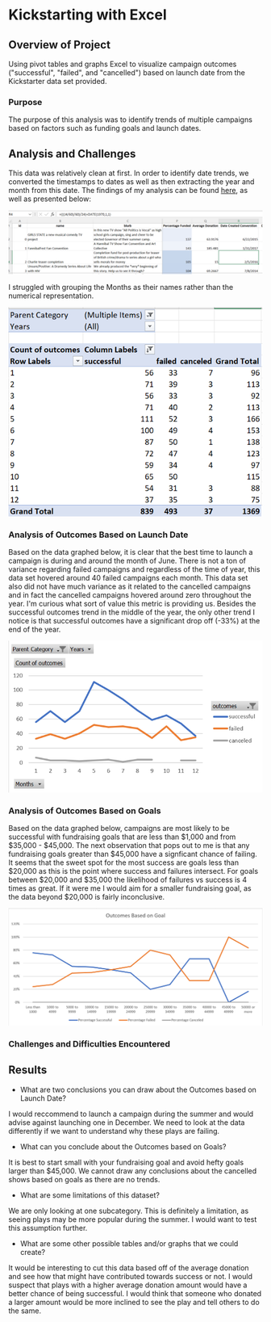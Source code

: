 # Kickstarting with Excel

## Overview of Project
Using pivot tables and graphs Excel to visualize campaign outcomes ("successful", "failed", and "cancelled") based on launch date from the Kickstarter data set provided.
### Purpose
The purpose of this analysis was to identify trends of multiple campaigns based on factors such as funding goals and launch dates. 
## Analysis and Challenges
This data was relatively clean at first. In order to identify date trends, we converted the timestamps to dates as well as then extracting the year and month from this date. The findings of my analysis can be found [here](https://github.com/jtspingler/kickstarter-analysis), as well as presented below:

![This is an image](https://github.com/jtspingler/kickstarter-analysis/blob/108a4ed89d8059ea826e4c2181063fdd872d9478/Date%20conversion.PNG)

I struggled with grouping the Months as their names rather than the numerical representation. 

![This is an image](https://github.com/jtspingler/kickstarter-analysis/blob/fca25a1668a607d4303c86bdac57b897b34c38a4/succ%20v%20failed%20pivot.PNG)

### Analysis of Outcomes Based on Launch Date
Based on the data graphed below, it is clear that the best time to launch a campaign is during and around the month of June. There is not a ton of variance regarding failed campaigns and regardless of the time of year, this data set hovered around 40 failed campaigns each month. This data set also did not have much variance as it related to the cancelled campaigns and in fact the cancelled campaigns hovered around zero throughout the year. I'm curious what sort of value this metric is providing us. Besides the successful outcomes trend in the middle of the year, the only other trend I notice is that successful outcomes have a significant drop off (-33%) at the end of the year.

![This is an image](https://github.com/jtspingler/kickstarter-analysis/blob/54dc854264083a7964ffadce94d6aaa4a699c811/Theater_Outcomes_vs_Launch.PNG)

### Analysis of Outcomes Based on Goals
Based on the data graphed below, campaigns are most likely to be successful with fundraising goals that are less than $1,000 and from $35,000 - $45,000. The next observation that pops out to me is that any fundraising goals greater than $45,000 have a signficant chance of failing. It seems that the sweet spot for the most success are goals less than $20,000 as this is the point where success and failures intersect. For goals between $20,000 and $35,000 the likelihood of failures vs success is 4 times as great. If it were me I would aim for a smaller fundraising goal, as the data beyond $20,000 is fairly inconclusive.

![This is an image](https://github.com/jtspingler/kickstarter-analysis/blob/fcc51790df39cce4094960b9b543f38c07775fd2/Outcomes%20based%20on%20Goals.PNG)

### Challenges and Difficulties Encountered

## Results

- What are two conclusions you can draw about the Outcomes based on Launch Date?

I would reccommend to launch a campaign during the summer and would advise against launching one in December. We need to look at the data differently if we want to understand why these plays are failing. 

- What can you conclude about the Outcomes based on Goals?

It is best to start small with your fundraising goal and avoid hefty goals larger than $45,000. We cannot draw any conclusions about the cancelled shows based on goals as there are no trends.

- What are some limitations of this dataset?

We are only looking at one subcategory. This is definitely a limitation, as seeing plays may be more popular during the summer. I would want to test this assumption further.

- What are some other possible tables and/or graphs that we could create?

It would be interesting to cut this data based off of the average donation and see how that might have contributed towards success or not. I would suspect that plays with a higher average donation amount would have a better chance of being successful. I would think that someone who donated a larger amount would be more inclined to see the play and tell others to do the same.
